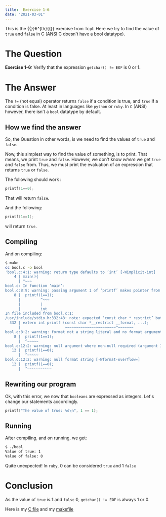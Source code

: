 ```yaml
---
title:  Exercise 1-6
date: "2021-03-01"
---
```


This is the {{<tex>}}6^{th}{{</tex>}} exercise from Tcpl. Here we try to find
the value of  `true` and `false` in C (ANSI C doesn't have a bool datatype).

# The Question

**Exercise 1-6:** Verify that the expression `getchar() != EOF` is 0 or 1.

# The Answer

The `!=` (not equal) operator returns `false` if a condition is true, and `true`
if a condition is false. At least in languages like `python` or `ruby`. In `C` (ANSI)
however, there isn't a `bool` datatype by default.

## How we find the answer

So, the Question in other words, is we need to find the values of `true` and `false`.

Now, this simplest way to find the value of something, is to print. That means,
we print `true` and `false`. However, we don't know *where* we get `true` and
`false` from. Thus, we must print the evaluation of an expression that returns
`true` or `false`.

The following should work :

```c
printf(1==0);
```

That will return `false`.

And the following:

```c
printf(1==1);
```

will return `true`.

## Compiling

And on compiling:

```bash
$ make
cc bool.c -o bool
'bool.c:4:1: warning: return type defaults to ‘int’ [-Wimplicit-int]
    4 | main(){
      | ^~~~
bool.c: In function ‘main’:
bool.c:8:9: warning: passing argument 1 of ‘printf’ makes pointer from integer without a cast [-Wint-conversion]
    8 |  printf(1==1);
      |         ^~~~
      |         |
      |         int
In file included from bool.c:1:
/usr/include/stdio.h:332:43: note: expected ‘const char * restrict’ but argument is of type ‘int’
  332 | extern int printf (const char *__restrict __format, ...);
      |                    ~~~~~~~~~~~~~~~~~~~~~~~^~~~~~~~
bool.c:8:2: warning: format not a string literal and no format arguments [-Wformat-security]
    8 |  printf(1==1);
      |  ^~~~~~
bool.c:12:2: warning: null argument where non-null required (argument 1) [-Wnonnull]
   12 |  printf(1==0);
      |  ^~~~~~
bool.c:12:2: warning: null format string [-Wformat-overflow=]
   12 |  printf(1==0);
      |  ^~~~~~~~~~~~
```


## Rewriting our program

Ok, with this error, we now that `booleans` are expressed as integers. Let's
change our statements accordingly.

```c
printf("The value of true: %d\n", 1 == 1);
```


## Running

After compiling, and on running, we get:

```bash
$ ./bool
Value of true: 1
Value of false: 0
```

Quite unexpected! In `ruby`, 0 can be considered `true` and 1 `false`

# Conclusion

As the value of `true` is 1 and `false` 0, `getchar() != EOF` is always 1 or 0.

Here is my [C file](src/bool.c) and my [makefile](src/makefile)
